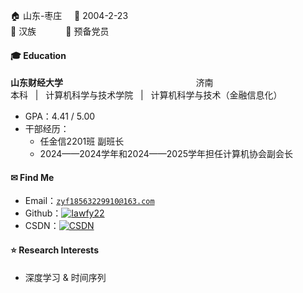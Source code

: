 🏠 山东-枣庄 &nbsp; &nbsp; 📅 2004-2-23  
🎡 汉族 &nbsp; &nbsp;&nbsp;&nbsp; &nbsp;&nbsp; &nbsp;&nbsp;🚩 预备党员

#### 🎓 Education  
**山东财经大学** &nbsp; &nbsp; &nbsp; &nbsp; &nbsp;&nbsp;&nbsp; &nbsp;&nbsp; &nbsp;&nbsp; &nbsp;&nbsp; &nbsp;&nbsp; &nbsp;&nbsp; &nbsp;&nbsp; &nbsp;&nbsp; &nbsp;&nbsp; &nbsp;&nbsp; &nbsp;&nbsp; &nbsp;&nbsp;&nbsp;&nbsp;&nbsp;&nbsp;&nbsp;&nbsp;&nbsp;&nbsp;&nbsp;济南<br>
本科 &nbsp; | &nbsp; 计算机科学与技术学院 &nbsp; | &nbsp; 计算机科学与技术（金融信息化）

- GPA：4.41 / 5.00
- 干部经历：
  - 任金信2201班 副班长
  - 2024——2024学年和2024——2025学年担任计算机协会副会长
 
#### ✉ Find Me
- Email：<code>zyf18563229910@163.com</code>
- Github：[![Iawfy22](https://img.shields.io/badge/Iawfy22-github-blue?logo=github)](https://github.com/Iawfy22)
- CSDN：[![CSDN](https://img.shields.io/badge/Blogger-FF5722?style=for-the-badge&logo=blogger&logoColor=white)](https://blog.csdn.net/Iawfy22?spm=1000.2115.3001.5343)
#### ⭐ Research Interests  
- 深度学习 & 时间序列
